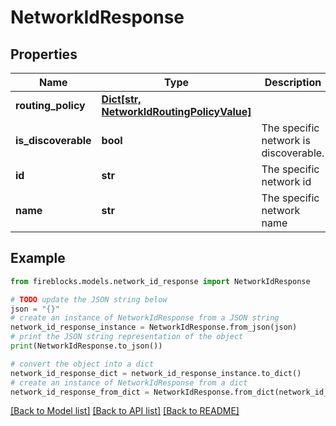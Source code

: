 # NetworkIdResponse


## Properties

Name | Type | Description | Notes
------------ | ------------- | ------------- | -------------
**routing_policy** | [**Dict[str, NetworkIdRoutingPolicyValue]**](NetworkIdRoutingPolicyValue.md) |  | [optional] 
**is_discoverable** | **bool** | The specific network is discoverable. | [optional] 
**id** | **str** | The specific network id | [optional] 
**name** | **str** | The specific network name | [optional] 

## Example

```python
from fireblocks.models.network_id_response import NetworkIdResponse

# TODO update the JSON string below
json = "{}"
# create an instance of NetworkIdResponse from a JSON string
network_id_response_instance = NetworkIdResponse.from_json(json)
# print the JSON string representation of the object
print(NetworkIdResponse.to_json())

# convert the object into a dict
network_id_response_dict = network_id_response_instance.to_dict()
# create an instance of NetworkIdResponse from a dict
network_id_response_from_dict = NetworkIdResponse.from_dict(network_id_response_dict)
```
[[Back to Model list]](../README.md#documentation-for-models) [[Back to API list]](../README.md#documentation-for-api-endpoints) [[Back to README]](../README.md)



